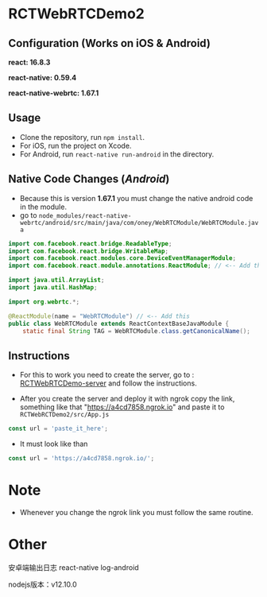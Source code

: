 # RCTWebRTCDemo2

## Configuration (Works on iOS & Android)
**react: 16.8.3**

**react-native: 0.59.4**

**react-native-webrtc: 1.67.1**

## Usage
- Clone the repository, run `npm install`.  
- For iOS, run the project on Xcode.  
- For Android, run `react-native run-android` in the directory.  

## Native Code Changes (*Android*)
- Because this is version **1.67.1** you must change the native android code in the module. 
- go to ```node_modules/react-native-webrtc/android/src/main/java/com/oney/WebRTCModule/WebRTCModule.java```

```java
import com.facebook.react.bridge.ReadableType;
import com.facebook.react.bridge.WritableMap;
import com.facebook.react.modules.core.DeviceEventManagerModule;
import com.facebook.react.module.annotations.ReactModule; // <-- Add this

import java.util.ArrayList;
import java.util.HashMap;

import org.webrtc.*;

@ReactModule(name = "WebRTCModule") // <-- Add this
public class WebRTCModule extends ReactContextBaseJavaModule {
    static final String TAG = WebRTCModule.class.getCanonicalName();
```

## Instructions
- For this to work you need to create the server, go to : [RCTWebRTCDemo-server](https://github.com/DimitrisTzimikas/RCTWebRTCDemo-server) and follow the instructions.

- After you create the server and deploy it with ngrok copy the link, something like that "https://a4cd7858.ngrok.io" and paste it to ```RCTWebRCTDemo2/src/App.js``` 
```javascript
const url = 'paste_it_here';
```
- It must look like than
```javascript
const url = 'https://a4cd7858.ngrok.io/';
```

# Note 
- Whenever you change the ngrok link you must follow the same routine. 

# Other
安卓端输出日志
react-native log-android

nodejs版本：v12.10.0